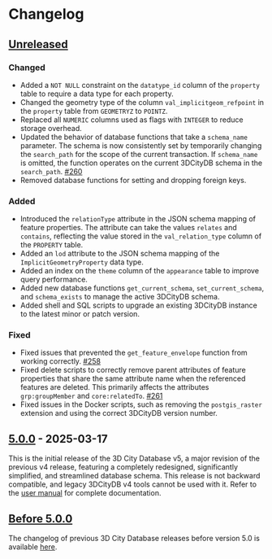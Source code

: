 # Changelog

## [Unreleased]

### Changed
- Added a `NOT NULL` constraint on the `datatype_id` column of the `property` table to require a data type for each
  property.
- Changed the geometry type of the column `val_implicitgeom_refpoint` in the `property` table from `GEOMETRYZ`
  to `POINTZ`.
- Replaced all `NUMERIC` columns used as flags with `INTEGER` to reduce storage overhead.
- Updated the behavior of database functions that take a `schema_name` parameter. The schema is now consistently
  set by temporarily changing the `search_path` for the scope of the current transaction. If `schema_name` is
  omitted, the function operates on the current 3DCityDB schema in the `search_path`. [#260](https://github.com/3dcitydb/3dcitydb/pull/260)
- Removed database functions for setting and dropping foreign keys.

### Added
- Introduced the `relationType` attribute in the JSON schema mapping of feature properties. The attribute can take the
  values `relates` and `contains`, reflecting the value stored in the `val_relation_type` column of the
  `PROPERTY` table.
- Added an `lod` attribute to the JSON schema mapping of the `ImplicitGeometryProperty` data type.
- Added an index on the `theme` column of the `appearance` table to improve query performance.
- Added new database functions `get_current_schema`, `set_current_schema`, and `schema_exists` to manage the
  active 3DCityDB schema.
- Added shell and SQL scripts to upgrade an existing 3DCityDB instance to the latest minor or patch version.

### Fixed
- Fixed issues that prevented the `get_feature_envelope` function from working correctly. [#258](https://github.com/3dcitydb/3dcitydb/issues/258)
- Fixed delete scripts to correctly remove parent attributes of feature properties that share the same attribute name
  when the referenced features are deleted. This primarily affects the attributes `grp:groupMember` and
  `core:relatedTo`. [#261](https://github.com/3dcitydb/3dcitydb/pull/261)
- Fixed issues in the Docker scripts, such as removing the `postgis_raster` extension and using the correct 3DCityDB
  version number.

## [5.0.0] - 2025-03-17

This is the initial release of the 3D City Database v5, a major revision of the previous v4 release, featuring a
completely redesigned, significantly simplified, and streamlined database schema. This release is not backward
compatible, and legacy 3DCityDB v4 tools cannot be used with it. Refer to
the [user manual](https://3dcitydb.github.io/3dcitydb-mkdocs/) for complete documentation.

## [Before 5.0.0]
The changelog of previous 3D City Database releases before version 5.0 is available
[here](https://github.com/3dcitydb/3dcitydb/tree/3dcitydb-v4/CHANGES.md).

[Unreleased]: https://github.com/3dcitydb/3dcitydb/compare/v5.0.0..HEAD
[5.0.0]: https://github.com/3dcitydb/3dcitydb/releases/tag/v5.0.0
[Before 5.0.0]: https://github.com/3dcitydb/3dcitydb/tree/3dcitydb-v4/CHANGES.md